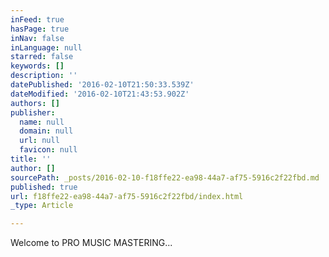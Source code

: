 ```yaml
---
inFeed: true
hasPage: true
inNav: false
inLanguage: null
starred: false
keywords: []
description: ''
datePublished: '2016-02-10T21:50:33.539Z'
dateModified: '2016-02-10T21:43:53.902Z'
authors: []
publisher:
  name: null
  domain: null
  url: null
  favicon: null
title: ''
author: []
sourcePath: _posts/2016-02-10-f18ffe22-ea98-44a7-af75-5916c2f22fbd.md
published: true
url: f18ffe22-ea98-44a7-af75-5916c2f22fbd/index.html
_type: Article

---
```

Welcome to PRO MUSIC MASTERING...